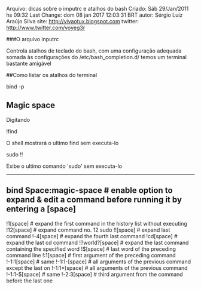 Arquivo: dicas sobre o imputrc e atalhos do bash
Criado: Sáb 29/Jan/2011 hs 09:32
Last Change: dom 08 jan 2017 12:03:31 BRT
autor: Sérgio Luiz Araújo Silva
site: http://vivaotux.blogspot.com
twitter: http://www.twitter.com/voyeg3r

###O arquivo inputrc

Controla atalhos de teclado do bash, com uma configuração adequada
somada às configurações do /etc/bash_completion.d/ temos um terminal
bastante amigável

##Como listar os atalhos do terminal

  bind -p

## Magic space

Digitando

  !find<space>

O shell mostrará o ultimo find sem executa-lo

  sudo !!<space>

Exibe o ultimo comando 'sudo' sem executa-lo

------------------------------------------------------------------------------------------------------------
bind Space:magic-space     # enable option to expand & edit a command before running it by entering a [space]
------------------------------------------------------------------------------------------------------------

!1[space]            # expand the first command in the history list without executing
!12[space]           # expand command no. 12
sudo !![space]       # expand last command
!-4[space]           # expand the fourth last command
!cd[space]           # expand the last cd command
!?world?[space]      # expand the last command containing the specified word
!$[space]            # last word of the preceding command line
!:1[space]           # first argument of the preceding command
!-1:1[space]         # same
!-1:1-[space]        # all arguments of the previous command except the last on
!-1:1*[space]        # all arguments of the previous command
!-1:1-$[space]       # same
!-2:3[space]         # third argument from the command before the last one
